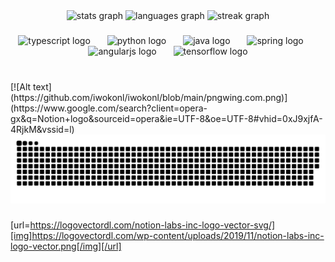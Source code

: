 <div align="center">
  <img src="https://github-readme-stats.vercel.app/api?username=iwokonl&hide_title=true&hide_rank=true&show_icons=true&include_all_commits=true&count_private=true&disable_animations=false&theme=dracula&locale=en&hide_border=true" height="150" alt="stats graph"  />
  <img src="https://github-readme-stats.vercel.app/api/top-langs?username=iwokonl&locale=en&hide_title=true&layout=compact&card_width=320&langs_count=5&theme=dracula&hide_border=true" height="150" alt="languages graph"  />
  <img src="https://streak-stats.demolab.com?user=iwokonl&locale=en&mode=daily&theme=dracula&hide_border=true&border_radius=5" height="150" alt="streak graph"  />
</div>

###

<div align="center">
  <img src="https://skillicons.dev/icons?i=ts" height="38" alt="typescript logo"  />
  <img width="19" />
  <img src="https://skillicons.dev/icons?i=py" height="38" alt="python logo"  />
  <img width="19" />
  <img src="https://skillicons.dev/icons?i=java" height="38" alt="java logo"  />
  <img width="19" />
  <img src="https://skillicons.dev/icons?i=spring" height="38" alt="spring logo"  />
  <img width="19" />
  <img src="https://skillicons.dev/icons?i=angular" height="38" alt="angularjs logo"  />
  <img width="19" />
  <img src="https://skillicons.dev/icons?i=tensorflow" height="38" alt="tensorflow logo"  />
</div>

###

<br clear="both">
[![Alt text](https://github.com/iwokonl/iwokonl/blob/main/pngwing.com.png)](https://www.google.com/search?client=opera-gx&q=Notion+logo&sourceid=opera&ie=UTF-8&oe=UTF-8#vhid=0xJ9xjfA-4RjkM&vssid=l)

<img src="https://raw.githubusercontent.com/iwokonl/iwokonl/output/snake.svg" alt="Snake animation" />

###
[url=https://logovectordl.com/notion-labs-inc-logo-vector-svg/][img]https://logovectordl.com/wp-content/uploads/2019/11/notion-labs-inc-logo-vector.png[/img][/url]
